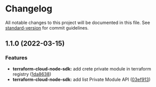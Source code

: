 # Changelog

All notable changes to this project will be documented in this file. See [standard-version](https://github.com/conventional-changelog/standard-version) for commit guidelines.

## 1.1.0 (2022-03-15)


### Features

* **terraform-cloud-node-sdk:** add crete private module in terraform registry ([1da8638](https://github.com/antoniomperez/tf-modules/commit/1da8638fc4e496961f41a8323c44b4262caad529))
* **terraform-cloud-node-sdk:** add list Private Module API ([03ef913](https://github.com/antoniomperez/tf-modules/commit/03ef9134f2b73e16e73b48c52609a8db2d0e16e7))
